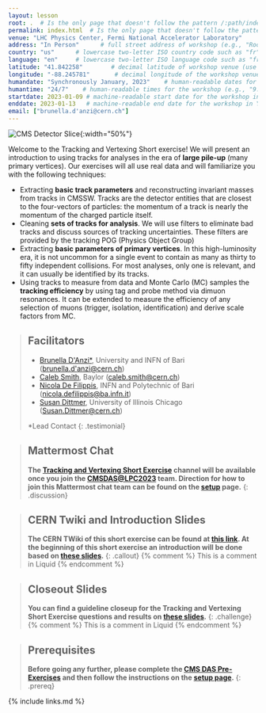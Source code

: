 ```yaml
---
layout: lesson
root: .  # Is the only page that doesn't follow the pattern /:path/index.html
permalink: index.html  # Is the only page that doesn't follow the pattern /:path/index.html
venue: "LHC Physics Center, Fermi National Accelerator Laboratory"        # brief name of the institution that hosts the workshop without address (e.g., "Euphoric State University")
address: "In Person"      # full street address of workshop (e.g., "Room A, 123 Forth Street, Blimingen, Euphoria"), videoconferencing URL, or 'online'
country: "us"      # lowercase two-letter ISO country code such as "fr" (see https://en.wikipedia.org/wiki/ISO_3166-1#Current_codes) for the institution that hosts the workshop
language: "en"     # lowercase two-letter ISO language code such as "fr" (see https://en.wikipedia.org/wiki/List_of_ISO_639-1_codes) for the
latitude: "41.842258"        # decimal latitude of workshop venue (use https://www.latlong.net/)
longitude: "-88.245781"       # decimal longitude of the workshop venue (use https://www.latlong.net)
humandate: "Synchronously January, 2023"    # human-readable dates for the workshop (e.g., "Feb 17-18, 2020")
humantime: "24/7"    # human-readable times for the workshop (e.g., "9:00 am - 4:30 pm")
startdate: 2023-01-09 # machine-readable start date for the workshop in YYYY-MM-DD format like 2015-01-01
enddate: 2023-01-13   # machine-readable end date for the workshop in YYYY-MM-DD format like 2015-01-02
email: ["brunella.d'anzi@cern.ch"]
---
```


![CMS Detector Slice](https://cmsexperiment.web.cern.ch/sites/cmsexperiment.web.cern.ch/files/detectoroverview.gif){:width="50%"}

Welcome to the Tracking and Vertexing Short exercise! We will present an introduction to using tracks for analyses in the era of **large pile-up** (many primary vertices). Our exercises will all use real data and will familiarize you with the following techniques:

- Extracting **basic track parameters** and reconstructing invariant masses from tracks in CMSSW. Tracks are the detector entities that are closest to the four-vectors of particles: the momentum of a track is nearly the momentum of the charged particle itself.
- Cleaning **sets of tracks for analysis**. We will use filters to eliminate bad tracks and discuss sources of tracking uncertainties. These filters are provided by the tracking POG (Physics Object Group)
- Extracting **basic parameters of primary vertices**. In this high-luminosity era, it is not uncommon for a single event to contain as many as thirty to fifty independent collisions. For most analyses, only one is relevant, and it can usually be identified by its tracks.
- Using tracks to measure from data and Monte Carlo (MC) samples the **tracking efficiency** by using tag and probe method via dimuon resonances. It can be extended to measure the efficiency of any selection of muons (trigger, isolation, identification) and derive scale factors from MC.

> ## Facilitators
> * [Brunella D'Anzi*](https://twiki.cern.ch/twiki/bin/view/Main/BrunellaDAnzi), University and INFN of Bari ([brunella.d'anzi@cern.ch](mailto:brunella.d'anzi@cern.ch)) 
> * [Caleb Smith](https://twiki.cern.ch/twiki/bin/view/Main/CalebJamesSmith), Baylor ([caleb.smith@cern.ch](mailto:caleb.smith@cern.ch)) 
> * [Nicola De Filippis](https://twiki.cern.ch/twiki/bin/view/Main/NicolaDeFilippis), INFN and Polytechnic of Bari ([nicola.defilippis@ba.infn.it](mailto:nicola.defilippis@ba.infn.it)) 
> * [Susan Dittmer](https://twiki.cern.ch/twiki/bin/view/Main/SusanDittmer), University of Illinois Chicago ([Susan.Dittmer@cern.ch](mailto:susan.dittmer@cern.ch))
>  
> *Lead Contact
{: .testimonial}

> ## Mattermost Chat
> **The [Tracking and Vertexing Short Exercise](https://mattermost.web.cern.ch/cmsdaslpc2023/channels/shortextrackingvertexing) channel will be available once you join the [CMSDAS@LPC2023](https://mattermost.web.cern.ch/cmsdaslpc2023/channels/town-square) team. Direction for how to join this Mattermost chat team can be found on the <a href="setup.html">setup</a> page.**
{: .discussion}

> ## CERN Twiki and Introduction Slides
> **The CERN TWiki of this short exercise can be found at [this link](https://twiki.cern.ch/twiki/bin/view/CMS/SWGuideCMSDataAnalysisSchoolLPC2023TrackingVertexingShortExercise). At the beginning of this short exercise an introduction will be done based on [these slides](https://twiki.cern.ch/twiki/pub/CMS/SWGuideCMSDataAnalysisSchoolLPC2023TrackingVertexingShortExercise/CMSDAS2023_TrackingVertexingExercise_Introduction.pdf).**
{: .callout}
{% comment %} This is a comment in Liquid {% endcomment %}

> ## Closeout Slides
> **You can find a guideline closeup for the Tracking and Vertexing Short Exercise questions and results on [these slides](https://twiki.cern.ch/twiki/pub/CMS/SWGuideCMSDataAnalysisSchoolLPC2023TrackingVertexingShortExercise/CMSDAS2023_TrackingVertexingExercise_Introduction.pdf).**
{: .challenge}
{% comment %} This is a comment in Liquid {% endcomment %}

> ## Prerequisites
> **Before going any further, please complete the [CMS DAS Pre-Exercises](https://fnallpc.github.io/cms-das-pre-exercises/) and then follow the instructions on the [setup page](setup.md).**
{: .prereq}

{% include links.md %}
